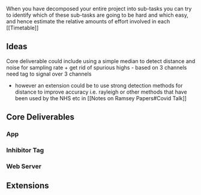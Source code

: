 
When you have decomposed your entire project into sub-tasks you can try to identify which
of these sub-tasks are going to be hard and which easy, and hence estimate the relative
amounts of effort involved in each
[[Timetable]]

## Ideas

Core deliverable could include using a simple median to  detect distance and noise for sampling rate + get rid of spurious highs - based on 3 channels
need tag to signal over 3 channels
- however an extension could be to use strong detection methods for distance to improve accuracy  i.e. rayleigh or other methods that have been used by the NHS etc in [[Notes on Ramsey Papers#Covid Talk]]


## Core Deliverables
### App
### Inhibitor Tag

### Web Server


## Extensions